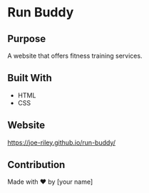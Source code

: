 # Run Buddy

## Purpose
A website that offers fitness training services.

## Built With
* HTML
* CSS

## Website
https://joe-riley.github.io/run-buddy/

## Contribution
Made with ❤️ by [your name]